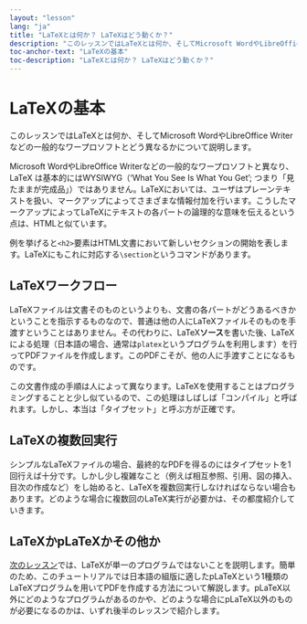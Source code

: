 ```yaml
---
layout: "lesson"
lang: "ja"
title: "LaTeXとは何か？ LaTeXはどう動くか？"
description: "このレッスンではLaTeXとは何か、そしてMicrosoft WordやLibreOffice Writerなどの一般的なワープロソフトとどう異なるかについて説明します。"
toc-anchor-text: "LaTeXの基本"
toc-description: "LaTeXとは何か？ LaTeXはどう動くか？"
---
```


# LaTeXの基本

<span class="summary">このレッスンではLaTeXとは何か、そしてMicrosoft WordやLibreOffice Writerなどの一般的なワープロソフトとどう異なるかについて説明します。</span>

Microsoft WordやLibreOffice Writerなどの一般的なワープロソフトと異なり、LaTeX は基本的にはWYSIWYG（‘What You See Is What You Get’; つまり「見たままが完成品」）ではありません。LaTeXにおいては、ユーザはプレーンテキストを扱い、マークアップによってさまざまな情報付加を行います。こうしたマークアップによってLaTeXにテキストの各パートの論理的な意味を伝えるという点は、HTMLと似ています。

例を挙げると`<h2>`要素はHTML文書において新しいセクションの開始を表します。LaTeXにもこれに対応する`\section`というコマンドがあります。

## LaTeXワークフロー

LaTeXファイルは文書そのものというよりも、文書の各パートがどうあるべきかということを指示するものなので、普通は他の人にLaTeXファイルそのものを手渡すということはありません。その代わりに、LaTeX**ソース**を書いた後、LaTeXによる処理（日本語の場合、通常は`platex`というプログラムを利用します）を行ってPDFファイルを作成します。このPDFこそが、他の人に手渡すことになるものです。

この文書作成の手順は人によって異なります。LaTeXを使用することはプログラミングすることと少し似ているので、この処理はしばしば「コンパイル」と呼ばれます。しかし、本当は「タイプセット」と呼ぶ方が正確です。

## LaTeXの複数回実行

シンプルなLaTeXファイルの場合、最終的なPDFを得るのにはタイプセットを1回行えば十分です。しかし少し複雑なこと（例えば相互参照、引用、図の挿入、目次の作成など）をし始めると、LaTeXを複数回実行しなければならない場合もあります。どのような場合に複数回のLaTeX実行が必要かは、その都度紹介していきます。

## LaTeXかpLaTeXかその他か

[次のレッスン](lesson-02)では、LaTeXが単一のプログラムではないことを説明します。簡単のため、このチュートリアルでは日本語の組版に適したpLaTeXという1種類のLaTeXプログラムを用いてPDFを作成する方法について解説します。pLaTeX以外にどのようなプログラムがあるのかや、どのような場合にpLaTeX以外のものが必要になるのかは、いずれ後半のレッスンで紹介します。
